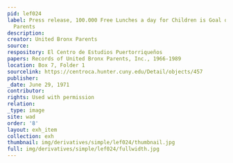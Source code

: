 ```yaml
---
pid: lef024
label: Press release, 100.000 Free Lunches a day for Children is Goal of United Bronx
  Parents
description:
creator: United Bronx Parents
source:
respository: El Centro de Estudios Puertorriqueños
papers: Records of United Bronx Parents, Inc., 1966-1989
location: Box 7, Folder 1
sourcelink: https://centroca.hunter.cuny.edu/Detail/objects/457
publisher:
_date: June 29, 1971
contributor:
rights: Used with permission
relation:
_type: image
site: wad
order: '8'
layout: exh_item
collection: exh
thumbnail: img/derivatives/simple/lef024/thumbnail.jpg
full: img/derivatives/simple/lef024/fullwidth.jpg
---
```

